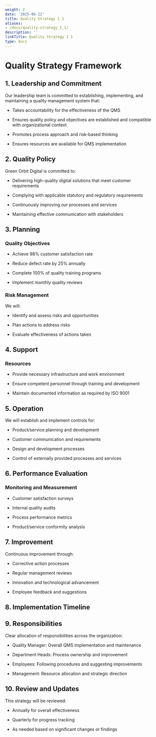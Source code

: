 ```yaml
---
weight: 2
date: '2025-06-12'
title: Quality Strategy 1 1
aliases:
- /docs/quality-strategy_1_1/
description: ''
linkTitle: Quality Strategy 1 1
type: docs
---
```


# Quality Strategy Framework

## 1. Leadership and Commitment

Our leadership team is committed to establishing, implementing, and maintaining a quality management system that:

- Takes accountability for the effectiveness of the QMS

- Ensures quality policy and objectives are established and compatible with organizational context

- Promotes process approach and risk-based thinking

- Ensures resources are available for QMS implementation

## 2. Quality Policy

Green Orbit Digital is committed to:

- Delivering high-quality digital solutions that meet customer requirements

- Complying with applicable statutory and regulatory requirements

- Continuously improving our processes and services

- Maintaining effective communication with stakeholders

## 3. Planning

### Quality Objectives

- Achieve 98% customer satisfaction rate

- Reduce defect rate by 25% annually

- Complete 100% of quality training programs

- Implement monthly quality reviews

### Risk Management

We will:

- Identify and assess risks and opportunities

- Plan actions to address risks

- Evaluate effectiveness of actions taken

## 4. Support

### Resources

- Provide necessary infrastructure and work environment

- Ensure competent personnel through training and development

- Maintain documented information as required by ISO 9001

## 5. Operation

We will establish and implement controls for:

- Product/service planning and development

- Customer communication and requirements

- Design and development processes

- Control of externally provided processes and services

## 6. Performance Evaluation

### Monitoring and Measurement

- Customer satisfaction surveys

- Internal quality audits

- Process performance metrics

- Product/service conformity analysis

## 7. Improvement

Continuous improvement through:

- Corrective action processes

- Regular management reviews

- Innovation and technological advancement

- Employee feedback and suggestions

## 8. Implementation Timeline

<!-- Unsupported block type: table -->

## 9. Responsibilities

Clear allocation of responsibilities across the organization:

- Quality Manager: Overall QMS implementation and maintenance

- Department Heads: Process ownership and improvement

- Employees: Following procedures and suggesting improvements

- Management: Resource allocation and strategic direction

## 10. Review and Updates

This strategy will be reviewed:

- Annually for overall effectiveness

- Quarterly for progress tracking

- As needed based on significant changes or findings